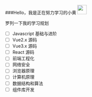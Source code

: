 ###Hello，我是正在努力学习的小黄 <img src="https://media.giphy.com/media/hvRJCLFzcasrR4ia7z/giphy.gif" style="width: 30px">

罗列一下我的学习规划

- [ ] Javascript 基础与进阶
- [ ] Vue2.x 源码
- [ ] Vue3.x 源码
- [ ] React 源码
- [ ] 前端工程化
- [ ] 网络安全
- [ ] 浏览器原理
- [ ] 计算机原理
- [ ] 数据结构和算法
- [ ] 组件库开发